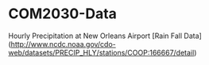 # COM2030-Data
Hourly Precipitation at New Orleans Airport
[Rain Fall Data] (http://www.ncdc.noaa.gov/cdo-web/datasets/PRECIP_HLY/stations/COOP:166667/detail)
